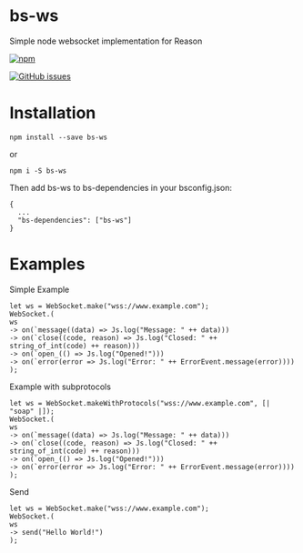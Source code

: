 # bs-ws

Simple node websocket implementation for Reason

[![npm](https://img.shields.io/npm/v/bs-ws.svg)](https://www.npmjs.com/package/bs-ws)

[![GitHub issues](https://img.shields.io/github/issues/kfish610/bs-ws.svg)](https://github.com/kfish610/bs-ws/issues)


# Installation

```
npm install --save bs-ws
```
or
```
npm i -S bs-ws
```

Then add bs-ws to bs-dependencies in your bsconfig.json:
```
{
  ...
  "bs-dependencies": ["bs-ws"]
}
```

# Examples

Simple Example
```
let ws = WebSocket.make("wss://www.example.com");
WebSocket.(
ws
-> on(`message((data) => Js.log("Message: " ++ data)))
-> on(`close((code, reason) => Js.log("Closed: " ++ string_of_int(code) ++ reason)))
-> on(`open_(() => Js.log("Opened!")))
-> on(`error(error => Js.log("Error: " ++ ErrorEvent.message(error))))
);
```

Example with subprotocols
```
let ws = WebSocket.makeWithProtocols("wss://www.example.com", [| "soap" |]);
WebSocket.(
ws
-> on(`message((data) => Js.log("Message: " ++ data)))
-> on(`close((code, reason) => Js.log("Closed: " ++ string_of_int(code) ++ reason)))
-> on(`open_(() => Js.log("Opened!")))
-> on(`error(error => Js.log("Error: " ++ ErrorEvent.message(error))))
);
```

Send
```
let ws = WebSocket.make("wss://www.example.com");
WebSocket.(
ws
-> send("Hello World!")
);
```
